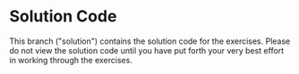 # Solution Code

This branch ("solution") contains the solution code for the exercises. Please do not view the solution code until you have put forth your very best effort in working through the exercises.